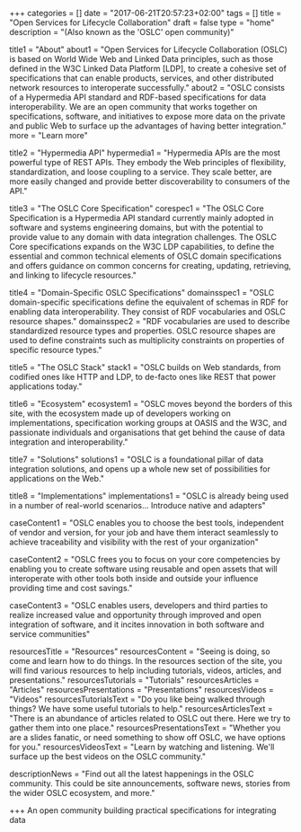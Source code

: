 +++
categories = []
date = "2017-06-21T20:57:23+02:00"
tags = []
title = "Open Services for Lifecycle Collaboration"
draft = false
type = "home"
description = "(Also known as the 'OSLC' open community)"

title1 = "About"
about1 = "Open Services for Lifecycle Collaboration (OSLC) is based on World Wide Web and Linked Data principles, such as those defined in the W3C Linked Data Platform [LDP], to create a cohesive set of specifications that can enable products, services, and other distributed network resources to interoperate successfully."
about2 = "OSLC consists of a Hypermedia API standard and RDF-based specifications for data interoperability. We are an open community that works together on specifications, software, and initiatives to expose more data on the private and public Web to surface up the advantages of having better integration."
more = "Learn more"

title2 = "Hypermedia API"
hypermedia1 = "Hypermedia APIs are the most powerful type of REST APIs. They embody the Web principles of flexibility, standardization, and loose coupling to a service. They scale better, are more easily changed and provide better discoverability to consumers of the API."

title3 = "The OSLC Core Specification"
corespec1 = "The OSLC Core Specification is a Hypermedia API standard currently mainly adopted in software and systems engineering domains, but with the potential to provide value to any domain with data integration challenges. The OSLC Core specifications expands on the W3C LDP capabilities, to define the essential and common technical elements of OSLC domain specifications and offers guidance on common concerns for creating, updating, retrieving, and linking to lifecycle resources."

title4 = "Domain-Specific OSLC Specifications"
domainsspec1 = "OSLC domain-specific specifications define the equivalent of schemas in RDF for enabling data interoperability. They consist of RDF vocabularies and OSLC resource shapes."
domainsspec2 = "RDF vocabularies are used to describe standardized resource types and properties. OSLC resource shapes are used to define constraints such as multiplicity constraints on properties of specific resource types."

title5 = "The OSLC Stack"
stack1 = "OSLC builds on Web standards, from codified ones like HTTP and LDP, to de-facto ones like REST that power applications today."

title6 = "Ecosystem"
ecosystem1 = "OSLC moves beyond the borders of this site, with the ecosystem made up of developers working on implementations, specification working groups at OASIS and the W3C, and passionate individuals and organisations that get behind the cause of data integration and interoperability."

title7 = "Solutions"
solutions1 = "OSLC is a foundational pillar of data integration solutions, and opens up a whole new set of possibilities for applications on the Web."

title8 = "Implementations"
implementations1 = "OSLC is already being used in a number of real-world scenarios... Introduce native and adapters"

caseContent1 = "OSLC enables you to choose the best tools, independent of vendor and version, for your job and have them interact seamlessly to achieve traceability and visibility with the rest of your organization"

caseContent2 = "OSLC frees you to focus on your core competencies by enabling you to create software using reusable and open assets that will interoperate with other tools both inside and outside your influence providing time and cost savings."

caseContent3 = "OSLC enables users, developers and third parties to realize increased value and opportunity through improved and open integration of software, and it incites innovation in both software and service communities"

resourcesTitle = "Resources"
resourcesContent = "Seeing is doing, so come and learn how to do things. In the resources section of the site, you will find various resources to help including tutorials, videos, articles, and presentations."
resourcesTutorials = "Tutorials"
resourcesArticles = "Articles"
resourcesPresentations = "Presentations"
resourcesVideos = "Videos"
resourcesTutorialsText = "Do you like being walked through things? We have some useful tutorials to help."
resourcesArticlesText = "There is an abundance of articles related to OSLC out there. Here we try to gather them into one place."
resourcesPresentationsText = "Whether you are a slides fanatic, or need something to show off OSLC, we have options for you."
resourcesVideosText = "Learn by watching and listening. We'll surface up the best videos on the OSLC community."

descriptionNews = "Find out all the latest happenings in the OSLC community. This could be site announcements, software news, stories from the wider OSLC ecosystem, and more."

+++
An open community building practical specifications for integrating data

